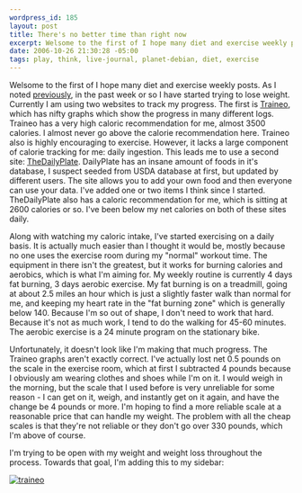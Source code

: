 ```yaml
--- 
wordpress_id: 185
layout: post
title: There's no better time than right now
excerpt: Welsome to the first of I hope many diet and exercise weekly posts.  As I noted <a href="http://base0.net/archives/222-Till-I-opened-my-eyes-and-walked-out-the-door.html">previously</a>, in the past week or so I have started trying to lose weight.  Currently I am using two websites to track my progress.  The first is <a href="http://jamuraa.traineo.com">Traineo</a>, which has nifty graphs which show the progress in many different logs.  Traineo has a very high caloric recommendation for me, almost 3500 calories.  I almost never go above the calorie recommendation here.
date: 2006-10-26 21:30:28 -05:00
tags: play, think, live-journal, planet-debian, diet, exercise
---
```

Welsome to the first of I hope many diet and exercise weekly posts.  As I noted <a href="http://base0.net/archives/222-Till-I-opened-my-eyes-and-walked-out-the-door.html">previously</a>, in the past week or so I have started trying to lose weight.  Currently I am using two websites to track my progress.  The first is <a href="http://jamuraa.traineo.com">Traineo</a>, which has nifty graphs which show the progress in many different logs.  Traineo has a very high caloric recommendation for me, almost 3500 calories.  I almost never go above the calorie recommendation here.  Traineo also is highly encouraging to exercise.  However, it lacks a large component of calorie tracking for me: daily ingestion.  This leads me to use a second site: <a href="http://thedailyplate.com">TheDailyPlate</a>.  DailyPlate has an insane amount of foods in it's database, I suspect seeded from USDA database at first, but updated by different users.  The site allows you to add your own food and then everyone can use your data.  I've added one or two items I think since I started.  TheDailyPlate also has a caloric recommendation for me, which is sitting at 2600 calories or so. I've been below my net calories on both of these sites daily.

Along with watching my caloric intake, I've started exercising on a daily basis.  It is actually much easier than I thought it would be, mostly because no one uses the exercise room during my "normal" workout time.  The equipment in there isn't the greatest, but it works for burning calories and aerobics, which is what I'm aiming for.   My weekly routine is currently 4 days fat burning, 3 days aerobic exercise.  My fat burning is on a treadmill, going at about 2.5 miles an hour which is just a slightly faster walk than normal for me, and keeping my heart rate in the "fat burning zone" which is generally below 140.  Because I'm so out of shape, I don't need to work that hard.  Because it's not as much work, I tend to do the walking for 45-60 minutes.  The aerobic exercise is a 24 minute program on the stationary bike.

Unfortunately, it doesn't look like I'm making that much progress.  The Traineo graphs aren't exactly correct.  I've actually lost net 0.5 pounds on the scale in the exercise room, which at first I subtracted 4 pounds because I obviously am wearing clothes and shoes while I'm on it.  I would weigh in the morning, but the scale that I used before is very unreliable for some reason - I can get on it, weigh, and instantly get on it again, and have the change be 4 pounds or more.  I'm hoping to find a more reliable scale at a reasonable price that can handle my weight.  The problem with all the cheap scales is that they're not reliable or they don't go over 330 pounds, which I'm above of course.

I'm trying to be open with my weight and weight loss throughout the process.  Towards that goal, I'm adding this to my sidebar:

<a href="http://jamuraa.traineo.com"><img src="http://jamuraa.traineo.com/badge-target-small-light-jamuraa.png" border="0" alt="traineo" /></a>
